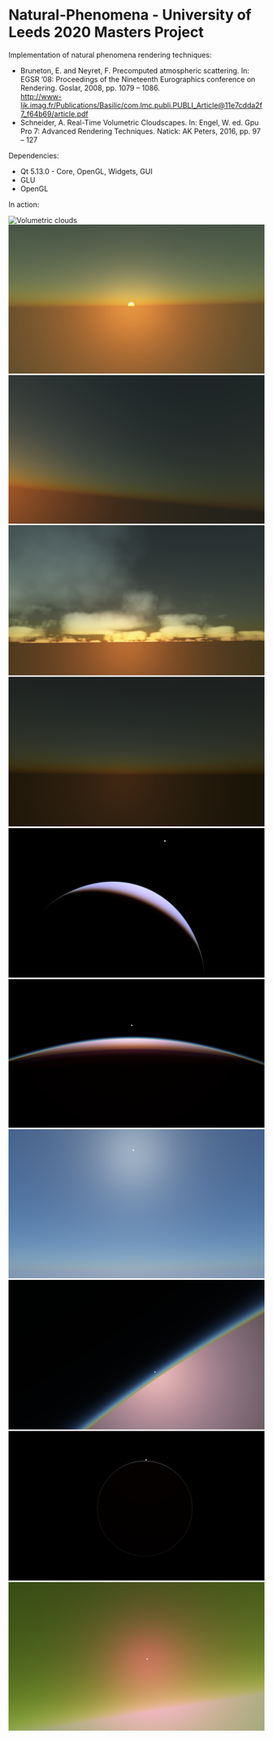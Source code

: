 # Natural-Phenomena - University of Leeds 2020 Masters Project
Implementation of natural phenomena rendering techniques:
- Bruneton, E. and Neyret, F. Precomputed atmospheric scattering. In: EGSR ’08: Proceedings of the Nineteenth Eurographics conference on Rendering. Goslar, 2008, pp. 1079 – 1086.<br/>
  http://www-ljk.imag.fr/Publications/Basilic/com.lmc.publi.PUBLI_Article@11e7cdda2f7_f64b69/article.pdf 
- Schneider, A. Real-Time Volumetric Cloudscapes. In: Engel, W. ed. Gpu Pro 7: Advanced Rendering Techniques. Natick: AK Peters, 2016, pp. 97 – 127<br/>

Dependencies:
- Qt 5.13.0 - Core, OpenGL, Widgets, GUI
- GLU
- OpenGL<br/>

In action:

![Volumetric clouds](Screenshots/VolumetricClouds.gif "Volumetric clouds")
![Sunset with bigger sun and irradiance](Screenshots/SunsetWithBiggerSun.png "Sunset with bigger sun and irradiance")
![Sunset sky](Screenshots/Sunset.png "Sunset sky")
![Inscattering light contribution to clouds](Screenshots/SunCloudLightContribution.png "Inscattering light contribution to clouds")
![Sun beyond the horizon with multiple scattering contribution](Screenshots/SunBeyondHorizonMultipleScattering.png "Sun beyond the horizon with multiple scattering contribution")
![Partially lit planet](Screenshots/PartiallyLit.png "Partially lit planet")
![Outside atmosphere](Screenshots/OutsideAtmosphere.png "Outside atmosphere")
![Mie contribution](Screenshots/MieAndHorizon.png "Mie contribution")
![High altitude low sun angle](Screenshots/HighAltitude.png "High altitude low sun angle")
![Sun beyond the horizon at big distance](Screenshots/BigDistance.png "Sun beyond the horizon at big distance")
![Alien skies with randomized scattering factor](Screenshots/AlienSkiesRandomizedScatteringFactor.png "Alien skies with randomized scattering factor")
